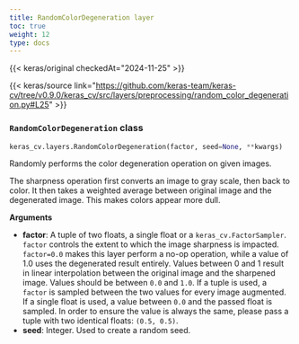 ```yaml
---
title: RandomColorDegeneration layer
toc: true
weight: 12
type: docs
---
```


{{< keras/original checkedAt="2024-11-25" >}}

{{< keras/source link="https://github.com/keras-team/keras-cv/tree/v0.9.0/keras_cv/src/layers/preprocessing/random_color_degeneration.py#L25" >}}

### `RandomColorDegeneration` class

```python
keras_cv.layers.RandomColorDegeneration(factor, seed=None, **kwargs)
```

Randomly performs the color degeneration operation on given images.

The sharpness operation first converts an image to gray scale, then back to
color. It then takes a weighted average between original image and the
degenerated image. This makes colors appear more dull.

**Arguments**

- **factor**: A tuple of two floats, a single float or a
  `keras_cv.FactorSampler`. `factor` controls the extent to which the
  image sharpness is impacted. `factor=0.0` makes this layer perform a
  no-op operation, while a value of 1.0 uses the degenerated result
  entirely. Values between 0 and 1 result in linear interpolation
  between the original image and the sharpened image.
  Values should be between `0.0` and `1.0`. If a tuple is used, a
  `factor` is sampled between the two values for every image
  augmented. If a single float is used, a value between `0.0` and the
  passed float is sampled. In order to ensure the value is always the
  same, please pass a tuple with two identical floats: `(0.5, 0.5)`.
- **seed**: Integer. Used to create a random seed.
